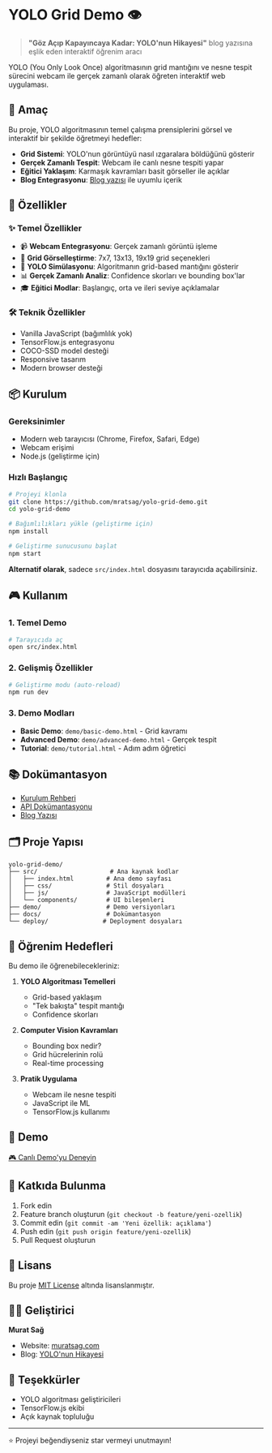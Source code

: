 # YOLO Grid Demo 👁️

> **"Göz Açıp Kapayıncaya Kadar: YOLO'nun Hikayesi"** blog yazısına eşlik eden interaktif öğrenim aracı

YOLO (You Only Look Once) algoritmasının grid mantığını ve nesne tespit sürecini webcam ile gerçek zamanlı olarak öğreten interaktif web uygulaması.

## 🎯 Amaç

Bu proje, YOLO algoritmasının temel çalışma prensiplerini görsel ve interaktif bir şekilde öğretmeyi hedefler:

- **Grid Sistemi**: YOLO'nun görüntüyü nasıl ızgaralara böldüğünü gösterir
- **Gerçek Zamanlı Tespit**: Webcam ile canlı nesne tespiti yapar
- **Eğitici Yaklaşım**: Karmaşık kavramları basit görseller ile açıklar
- **Blog Entegrasyonu**: [Blog yazısı](https://www.muratsag.com/blog/40cad16b-fd88-4266-9671-f9b51eec6e9a) ile uyumlu içerik

## 🚀 Özellikler

### ✨ Temel Özellikler
- 📹 **Webcam Entegrasyonu**: Gerçek zamanlı görüntü işleme
- 🎯 **Grid Görselleştirme**: 7x7, 13x13, 19x19 grid seçenekleri
- 🧠 **YOLO Simülasyonu**: Algoritmanın grid-based mantığını gösterir
- 📊 **Gerçek Zamanlı Analiz**: Confidence skorları ve bounding box'lar
- 🎓 **Eğitici Modlar**: Başlangıç, orta ve ileri seviye açıklamalar

### 🛠️ Teknik Özellikler
- Vanilla JavaScript (bağımlılık yok)
- TensorFlow.js entegrasyonu
- COCO-SSD model desteği
- Responsive tasarım
- Modern browser desteği

## 📦 Kurulum

### Gereksinimler
- Modern web tarayıcısı (Chrome, Firefox, Safari, Edge)
- Webcam erişimi
- Node.js (geliştirme için)

### Hızlı Başlangıç

```bash
# Projeyi klonla
git clone https://github.com/mratsag/yolo-grid-demo.git
cd yolo-grid-demo

# Bağımlılıkları yükle (geliştirme için)
npm install

# Geliştirme sunucusunu başlat
npm start
```

**Alternatif olarak**, sadece `src/index.html` dosyasını tarayıcıda açabilirsiniz.

## 🎮 Kullanım

### 1. Temel Demo
```bash
# Tarayıcıda aç
open src/index.html
```

### 2. Gelişmiş Özellikler
```bash
# Geliştirme modu (auto-reload)
npm run dev
```

### 3. Demo Modları
- **Basic Demo**: `demo/basic-demo.html` - Grid kavramı
- **Advanced Demo**: `demo/advanced-demo.html` - Gerçek tespit
- **Tutorial**: `demo/tutorial.html` - Adım adım öğretici

## 📚 Dokümantasyon

- [Kurulum Rehberi](docs/setup.md)
- [API Dokümantasyonu](docs/api.md) 
- [Blog Yazısı](https://www.muratsag.com/blog/40cad16b-fd88-4266-9671-f9b51eec6e9a)

## 🗂️ Proje Yapısı

```
yolo-grid-demo/
├── src/                    # Ana kaynak kodlar
│   ├── index.html         # Ana demo sayfası
│   ├── css/               # Stil dosyaları
│   ├── js/                # JavaScript modülleri
│   └── components/        # UI bileşenleri
├── demo/                  # Demo versiyonları
├── docs/                  # Dokümantasyon
└── deploy/               # Deployment dosyaları
```

## 🎯 Öğrenim Hedefleri

Bu demo ile öğrenebilecekleriniz:

1. **YOLO Algoritması Temelleri**
   - Grid-based yaklaşım
   - "Tek bakışta" tespit mantığı
   - Confidence skorları

2. **Computer Vision Kavramları**
   - Bounding box nedir?
   - Grid hücrelerinin rolü
   - Real-time processing

3. **Pratik Uygulama**
   - Webcam ile nesne tespiti
   - JavaScript ile ML
   - TensorFlow.js kullanımı

## 🚀 Demo

[🎮 Canlı Demo'yu Deneyin](https://[kullanici-adi].github.io/yolo-grid-demo)

## 🤝 Katkıda Bulunma

1. Fork edin
2. Feature branch oluşturun (`git checkout -b feature/yeni-ozellik`)
3. Commit edin (`git commit -am 'Yeni özellik: açıklama'`)
4. Push edin (`git push origin feature/yeni-ozellik`)
5. Pull Request oluşturun

## 📄 Lisans

Bu proje [MIT License](LICENSE) altında lisanslanmıştır.

## 👨‍💻 Geliştirici

**Murat Sağ**
- Website: [muratsag.com](https://www.muratsag.com)
- Blog: [YOLO'nun Hikayesi](https://www.muratsag.com/blog/40cad16b-fd88-4266-9671-f9b51eec6e9a)

## 🙏 Teşekkürler

- YOLO algoritması geliştiricileri
- TensorFlow.js ekibi
- Açık kaynak topluluğu

---

⭐ Projeyi beğendiyseniz star vermeyi unutmayın!